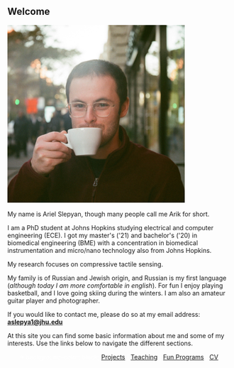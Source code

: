 <style>
body {
  background-image: url('/pictures/dict_background_white.png'); # /pictures/dict_background_us.png
  background-size: 2000px;
}
</style>

## Welcome

<img src="/pictures/good_small.jpg" width="400" />

My name is Ariel Slepyan, though many people call me Arik for short.

I am a PhD student at Johns Hopkins studying electrical and computer engineering (ECE). I got my master's ('21) and bachelor's ('20) in biomedical engineering (BME) with a concentration in biomedical instrumentation and micro/nano technology also from Johns Hopkins.

My research focuses on compressive tactile sensing.

My family is of Russian and Jewish origin, and Russian is my first language (*although today I am more comfortable in english*).
For fun I enjoy playing basketball, and I love going skiing during the winters.
I am also an amateur guitar player and photographer.

If you would like to contact me, please do so at my email address: **aslepya1@jhu.edu**

At this site you can find some basic information about me and some of my interests.
Use the links below to navigate the different sections.

<p align="center" style="color: white;"> # background-color: black;
  <a href="http://arielslepyan.me/Projects">Projects</a> |
  <a href="http://arielslepyan.me/Teaching">Teaching</a> |
  <a href="http://arielslepyan.me/Fun">Fun Programs</a> |
  <a href="http://arielslepyan.me/CV">CV</a> 
</p>




